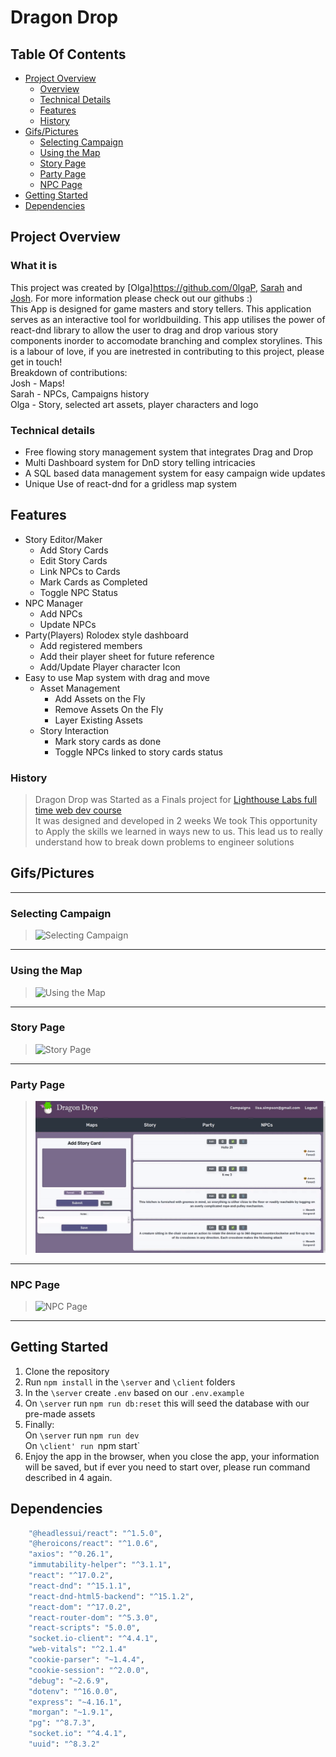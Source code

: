 # Dragon Drop

## Table Of Contents

- [Project Overview](#project-overview)
  - [Overview](#what-it-is)
  - [Technical Details](#technical-details)
  - [Features](#features)
  - [History](#history)
- [Gifs/Pictures](#gifspictures)
  - [Selecting Campaign](#selecting-campaign)
  - [Using the Map](#using-the-map)
  - [Story Page](#story-page)
  - [Party Page](#party-page)
  - [NPC Page](#npc-page)
- [Getting Started](#getting-started)
- [Dependencies](#dependencies)

## Project Overview

### What it is

This project was created by [Olga]https://github.com/0lgaP, [Sarah](https://github.com/sawrrawr) and [Josh](https://github.com/JoshuaOLoduca). For more information please check out our githubs :)
<br>
This App is designed for game masters and story tellers. This application serves as an interactive tool for worldbuilding. This app utilises the power of react-dnd library to allow the user to drag and drop various story components inorder to accomodate branching and complex storylines. This is a labour of love, if you are inetrested in contributing to this project, please get in touch!
<br>
Breakdown of contributions: <br>
Josh - Maps!<br>
Sarah - NPCs, Campaigns history<br>
Olga - Story, selected art assets, player characters and logo<br>

### Technical details

- Free flowing story management system that integrates Drag and Drop
- Multi Dashboard system for DnD story telling intricacies
- A SQL based data management system for easy campaign wide updates
- Unique Use of react-dnd for a gridless map system

## Features

- Story Editor/Maker
  - Add Story Cards
  - Edit Story Cards
  - Link NPCs to Cards
  - Mark Cards as Completed
  - Toggle NPC Status
- NPC Manager
  - Add NPCs
  - Update NPCs
- Party(Players) Rolodex style dashboard
  - Add registered members
  - Add their player sheet for future reference
  - Add/Update Player character Icon
- Easy to use Map system with drag and move
  - Asset Management
    - Add Assets on the Fly
    - Remove Assets On the Fly
    - Layer Existing Assets
  - Story Interaction
    - Mark story cards as done
    - Toggle NPCs linked to story cards status

### History

> Dragon Drop was Started as a Finals project for [Lighthouse Labs full time web dev course](https://www.lighthouselabs.ca/en/web-development-bootcamp?gclid=CjwKCAiAx8KQBhAGEiwAD3EiP9K5uhrRFugeZydQWBfMfKlzszrgM5eBmYdxEhY6g8nt6hOxNGgqkxoCkQEQAvD_BwE)\
> It was designed and developed in 2 weeks
> We took This opportunity to Apply the skills we learned in ways new to us. This lead us to really understand how to break down problems to engineer solutions

## Gifs/Pictures

---

### Selecting Campaign

> ![Selecting Campaign](/readme/webms/1-selecting_campaign.gif)

---

### Using the Map

> ![Using the Map](/readme/webms/2-basic_map_usage.gif)

---

### Story Page

> ![Story Page](/readme/webms/3-Story.gif)

---

### Party Page

> ![Party Page](/readme/webms/4-Party.gif)

---

### NPC Page

> ![NPC Page](/readme/webms/5-NPC.gif)

---

## Getting Started

1. Clone the repository
2. Run `npm install` in the `\server` and `\client` folders
3. In the `\server` create `.env` based on our `.env.example`
4. On `\server` run `npm run db:reset` this will seed the database with our pre-made assets
5. Finally: <br>
   On `\server` run `npm run dev` <br>
   On `\client' run `npm start`
6. Enjoy the app in the browser, when you close the app, your information will be saved, but if ever you need to start over, please run command described in 4 again.

## Dependencies

```sh
    "@headlessui/react": "^1.5.0",
    "@heroicons/react": "^1.0.6",
    "axios": "^0.26.1",
    "immutability-helper": "^3.1.1",
    "react": "^17.0.2",
    "react-dnd": "^15.1.1",
    "react-dnd-html5-backend": "^15.1.2",
    "react-dom": "^17.0.2",
    "react-router-dom": "^5.3.0",
    "react-scripts": "5.0.0",
    "socket.io-client": "^4.4.1",
    "web-vitals": "^2.1.4"
    "cookie-parser": "~1.4.4",
    "cookie-session": "^2.0.0",
    "debug": "~2.6.9",
    "dotenv": "^16.0.0",
    "express": "~4.16.1",
    "morgan": "~1.9.1",
    "pg": "^8.7.3",
    "socket.io": "^4.4.1",
    "uuid": "^8.3.2"
```

